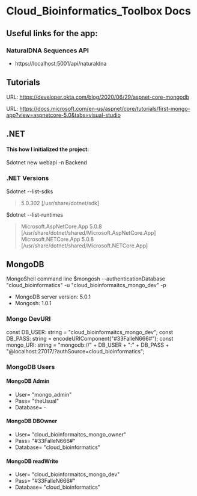 # Cloud_Bioinformatics_Toolbox Docs

## Useful links for the app:

### NaturalDNA Sequences API

* https://localhost:5001/api/naturaldna

## Tutorials

URL: https://developer.okta.com/blog/2020/06/29/aspnet-core-mongodb

URL: https://docs.microsoft.com/en-us/aspnet/core/tutorials/first-mongo-app?view=aspnetcore-5.0&tabs=visual-studio

## .NET

#### This how I initialized the project:

$dotnet new webapi -n Backend

### .NET Versions

$dotnet --list-sdks

>5.0.302 [/usr/share/dotnet/sdk]

$dotnet --list-runtimes

>Microsoft.AspNetCore.App 5.0.8 [/usr/share/dotnet/shared/Microsoft.AspNetCore.App]\
>Microsoft.NETCore.App 5.0.8 [/usr/share/dotnet/shared/Microsoft.NETCore.App]

## MongoDB
MongoShell command line
$mongosh --authenticationDatabase "cloud_bioinformatics" -u "cloud_bioinformaitcs_mongo_dev" -p

* MongoDB server version: 5.0.1
* Mongosh: 1.0.1

### Mongo DevURI
const DB_USER: string = "cloud_bioinformaitcs_mongo_dev";
const DB_PASS: string = encodeURIComponent("#33FalleN666#");
const mongo_URI: string = "mongodb://" + DB_USER + ":" + DB_PASS + "@localhost:27017/?authSource=cloud_bioinformatics";

### MongoDB Users
#### MongoDB Admin
* User= "mongo_admin"
* Pass= "theUsual"
* Database= -

#### MongoDB DBOwner
* User= "cloud_bioinformaitcs_mongo_owner"
* Pass= "#33FalleN666#"
* Database= "cloud_bioinformatics"

#### MongoDB readWrite
* User= "cloud_bioinformaitcs_mongo_dev"
* Pass= "#33FalleN666#"
* Database= "cloud_bioinformatics"